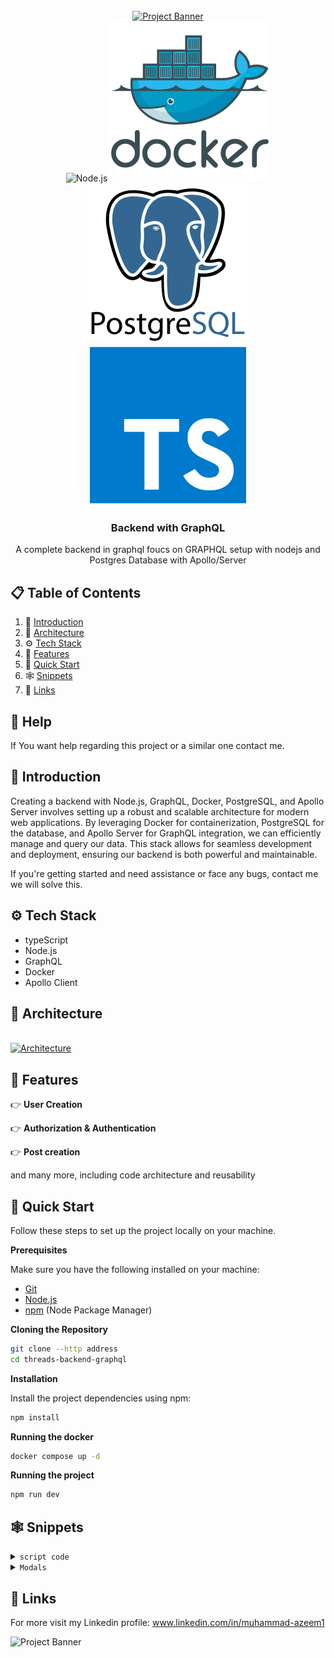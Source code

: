 <div align="center">
  <br />
     <a href="#" target="_blank">
      <img src="https://miro.medium.com/v2/resize:fit:720/format:webp/1*w5nR3P3nr4Yqah-trrTdPg.png" alt="Project Banner">
    </a>
  <br />

  <div>
    <img src="https://img.shields.io/badge/node.js-6DA55F?style=for-the-badge&logo=node.js&logoColor=white" alt="Node.js" />
    <img src="https://raw.githubusercontent.com/devicons/devicon/master/icons/docker/docker-original-wordmark.svg" alt="docker" />
    <img src="https://raw.githubusercontent.com/devicons/devicon/master/icons/postgresql/postgresql-original-wordmark.svg" alt="postgres" />
    <img src="https://raw.githubusercontent.com/devicons/devicon/master/icons/typescript/typescript-original.svg" alt="typescript" />
  </div>

  <h3 align="center">Backend with GraphQL</h3>

   <div align="center">
     A complete backend in graphql foucs on GRAPHQL setup with nodejs and Postgres Database with Apollo/Server
    </div>
</div>

## 📋 <a name="table">Table of Contents</a>

1. 🤖 [Introduction](#introduction)
2. 🤖 [Architecture](#Architecture)
3. ⚙️ [Tech Stack](#tech-stack)
4. 🔋 [Features](#features)
5. 🤸 [Quick Start](#quick-start)
6. 🕸️ [Snippets](#snippets)
7. 🔗 [Links](#links)

## 🚨 Help
If You want help regarding this project or a similar one contact me. 

## <a name="introduction">🤖 Introduction</a>

Creating a backend with Node.js, GraphQL, Docker, PostgreSQL, and Apollo Server involves setting up a robust and scalable architecture for modern web applications. 
By leveraging Docker for containerization, PostgreSQL for the database, and Apollo Server for GraphQL integration, we can efficiently manage and query our data. 
This stack allows for seamless development and deployment, ensuring our backend is both powerful and maintainable.

If you're getting started and need assistance or face any bugs, contact me we will solve this.


## <a name="tech-stack">⚙️ Tech Stack</a>

- typeScript
- Node.js
- GraphQL
- Docker
- Apollo Client

## <a name="Architecture">🤸 Architecture</a>
  <br />
     <a href="#" target="_blank">
      <img src="https://i.postimg.cc/J7g2GNDL/diagram-export-7-21-2024-3-00-06-AM.png" alt="Architecture">
    </a>
  <br />

## <a name="features">🔋 Features</a>

👉 **User Creation**

👉 **Authorization & Authentication**

👉 **Post creation**


and many more, including code architecture and reusability 

## <a name="quick-start">🤸 Quick Start</a>

Follow these steps to set up the project locally on your machine.

**Prerequisites**

Make sure you have the following installed on your machine:

- [Git](https://git-scm.com/)
- [Node.js](https://nodejs.org/en)
- [npm](https://www.npmjs.com/) (Node Package Manager)

**Cloning the Repository**

```bash
git clone --http address
cd threads-backend-graphql
```
**Installation**

Install the project dependencies using npm:

```bash
npm install
```

**Running the docker**

```bash
docker compose up -d
```
**Running the project**

```bash
npm run dev
```


## <a name="snippets">🕸️ Snippets</a>

<details>
<summary><code>script code</code></summary>

```node 
 "scripts": {
    "start": "node build/index.js",
    "dev": "tsc-watch --onSuccess \"npm start\""
  },
```

</details>

<details>
<summary><code>Modals</code></summary>

```prisma
model User {
  id        String   @id @default(uuid())
  firstName String   @map("first_name")
  lastName  String   @map("last_name")
  profileImageURL String? @map("profile_image_url")
  email     String   @unique
  password  String
  Salt      String

  @@map("users")
}

model Post {
  id        String   @id @default(uuid())
  title     String
  content   String
  authorId  String
  createdAt DateTime @default(now())
  updatedAt DateTime @updatedAt

  @@map("posts")
}
```

</details>


## <a name="links">🔗 Links</a>

For more visit my Linkedin profile: www.linkedin.com/in/muhammad-azeem1


<img src="https://github.com/TitanSarim/e-learning-system" alt="Project Banner">
</a>

<br />

#
